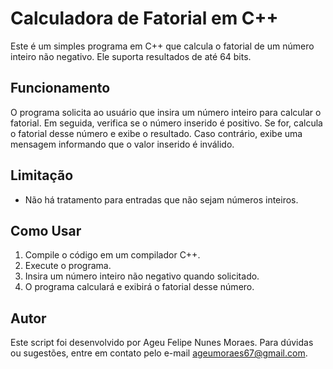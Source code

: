 
# Calculadora de Fatorial em C++

Este é um simples programa em C++ que calcula o fatorial de um número inteiro não negativo. Ele suporta resultados de até 64 bits.

## Funcionamento

O programa solicita ao usuário que insira um número inteiro para calcular o fatorial. Em seguida, verifica se o número inserido é positivo. Se for, calcula o fatorial desse número e exibe o resultado. Caso contrário, exibe uma mensagem informando que o valor inserido é inválido.

## Limitação

- Não há tratamento para entradas que não sejam números inteiros.

## Como Usar

1. Compile o código em um compilador C++.
2. Execute o programa.
3. Insira um número inteiro não negativo quando solicitado.
4. O programa calculará e exibirá o fatorial desse número.

## Autor

Este script foi desenvolvido por Ageu Felipe Nunes Moraes. Para dúvidas ou sugestões, entre em contato pelo e-mail [ageumoraes67@gmail.com](mailto:ageumoraes67@gmail.com).
